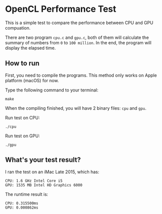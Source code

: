 # OpenCL Performance Test

This is a simple test to compare the performance between CPU and GPU compuation.

There are two program `cpu.c` and `gpu.c`, both of them will calculate the summary of numbers from `0` to `100 million`. In the end, the program will display the elapsed time.

## How to run

First, you need to compile the programs. This method only works on Apple platform (macOS) for now.

Type the following command to your terminal:

```
make
```

When the compiling finished, you will have 2 binary files: `cpu` and `gpu`.

Run test on CPU:

```
./cpu
```

Run test on GPU:

```
./gpu
```

## What's your test result?

I ran the test on an iMac Late 2015, which has:

```
CPU: 1.6 GHz Intel Core i5
GPU: 1535 MB Intel HD Graphics 6000
```

The runtime result is:

```
CPU: 0.315500ms
GPU: 0.000862ms
```
